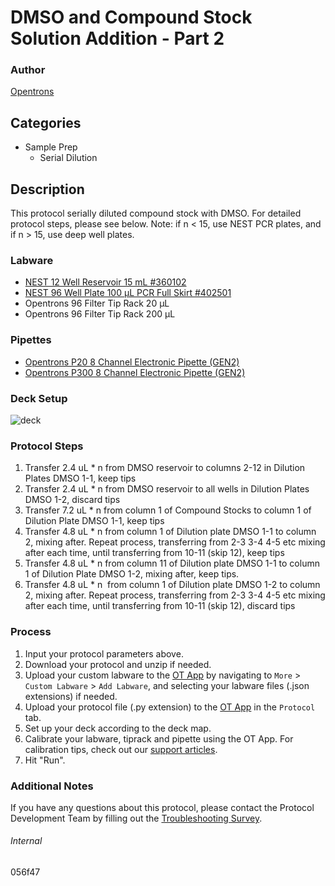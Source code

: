 # DMSO and Compound Stock Solution Addition - Part 2


### Author
[Opentrons](https://opentrons.com/)




## Categories
* Sample Prep
	* Serial Dilution


## Description
This protocol serially diluted compound stock with DMSO. For detailed protocol steps, please see below. Note: if n < 15, use NEST PCR plates, and if n > 15, use deep well plates. 


### Labware
* [NEST 12 Well Reservoir 15 mL #360102](http://www.cell-nest.com/page94?_l=en&product_id=102)
* [NEST 96 Well Plate 100 µL PCR Full Skirt #402501](http://www.cell-nest.com/page94?_l=en&product_id=97&product_category=96)
* Opentrons 96 Filter Tip Rack 20 µL
* Opentrons 96 Filter Tip Rack 200 µL


### Pipettes
* [Opentrons P20 8 Channel Electronic Pipette (GEN2)](https://shop.opentrons.com/8-channel-electronic-pipette/)
* [Opentrons P300 8 Channel Electronic Pipette (GEN2)](https://shop.opentrons.com/8-channel-electronic-pipette/)


### Deck Setup
![deck](https://opentrons-protocol-library-website.s3.amazonaws.com/custom-README-images/056f47/Screen+Shot+2023-04-24+at+3.42.36+PM.png)



### Protocol Steps
1. Transfer 2.4 uL * n from DMSO reservoir to columns 2-12 in Dilution Plates DMSO 1-1, keep tips
2. Transfer 2.4 uL * n from DMSO reservoir to all wells in Dilution Plates DMSO 1-2, discard tips
3. Transfer 7.2 uL * n from column 1 of Compound Stocks to column 1 of Dilution Plate DMSO 1-1, keep tips
4. Transfer 4.8 uL * n from column 1 of Dilution plate DMSO 1-1 to column 2, mixing after. Repeat process, transferring from 2-3 3-4 4-5 etc mixing after each time, until transferring from 10-11 (skip 12), keep tips
5. Transfer 4.8 uL * n from column 11 of Dilution plate DMSO 1-1 to column 1 of Dilution Plate DMSO 1-2, mixing after, keep tips.
6. Transfer 4.8 uL * n  from column 1 of Dilution plate DMSO 1-2 to column 2, mixing after. Repeat process, transferring from 2-3 3-4 4-5 etc mixing after each time, until transferring from 10-11 (skip 12), discard tips



### Process
1. Input your protocol parameters above.
2. Download your protocol and unzip if needed.
3. Upload your custom labware to the [OT App](https://opentrons.com/ot-app) by navigating to `More` > `Custom Labware` > `Add Labware`, and selecting your labware files (.json extensions) if needed.
4. Upload your protocol file (.py extension) to the [OT App](https://opentrons.com/ot-app) in the `Protocol` tab.
5. Set up your deck according to the deck map.
6. Calibrate your labware, tiprack and pipette using the OT App. For calibration tips, check out our [support articles](https://support.opentrons.com/en/collections/1559720-guide-for-getting-started-with-the-ot-2).
7. Hit "Run".


### Additional Notes
If you have any questions about this protocol, please contact the Protocol Development Team by filling out the [Troubleshooting Survey](https://protocol-troubleshooting.paperform.co/).


###### Internal
056f47
